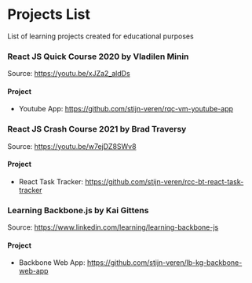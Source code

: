 # Projects List
List of learning projects created for educational purposes



### React JS Quick Course 2020 by Vladilen Minin
Source: https://youtu.be/xJZa2_aldDs

#### Project 
* Youtube App: https://github.com/stijn-veren/rqc-vm-youtube-app



### React JS Crash Course 2021 by Brad Traversy
Source: https://youtu.be/w7ejDZ8SWv8

#### Project 
* React Task Tracker: https://github.com/stijn-veren/rcc-bt-react-task-tracker



### Learning Backbone.js by Kai Gittens
Source: https://www.linkedin.com/learning/learning-backbone-js

#### Project 
* Backbone Web App: https://github.com/stijn-veren/lb-kg-backbone-web-app


